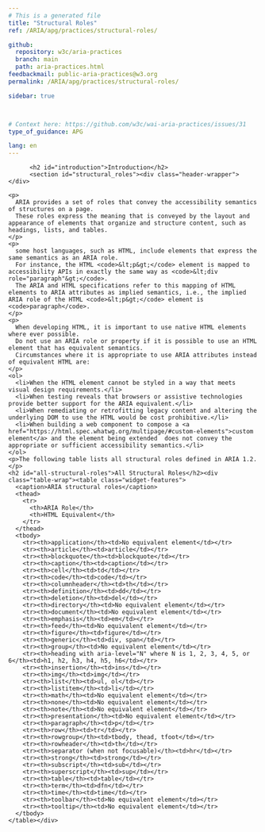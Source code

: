 ```yaml
---
# This is a generated file
title: "Structural Roles"
ref: /ARIA/apg/practices/structural-roles/

github:
  repository: w3c/aria-practices
  branch: main
  path: aria-practices.html
feedbackmail: public-aria-practices@w3.org
permalink: /ARIA/apg/practices/structural-roles/

sidebar: true



# Context here: https://github.com/w3c/wai-aria-practices/issues/31
type_of_guidance: APG

lang: en
---
```



<link 
  rel="stylesheet"
  href="{{ '/content-assets/wai-aria-practices/styles.css' | relative_url }}"
>
<!-- Code highlighting styles -->
<link 
  rel="stylesheet"
  href="{{ '/ARIA/apg/example-index/css/github.css' | relative_url }}"
>

<script>
const addBodyClass = "practice-page";
const enableSidebar = true;
if (addBodyClass) document.body.classList.add(addBodyClass);
if (enableSidebar) document.body.classList.add('has-sidebar');
</script>
    

<script>
    const parentPages = ['patterns', 'practices', 'example-index'];
    const parentIndexPage = window.location.pathname.includes('.html') ? 'example-index' : window.location.pathname.match('([^/]+)/([^/]+)/$')[1];
    const parentHref = 'a[href*="' + parentIndexPage + '"]'
    if (parentPages.includes(parentIndexPage)) {
      document.querySelector(parentHref).classList.add('active');
    }
  </script>
<div>

          <h2 id="introduction">Introduction</h2>
          <section id="structural_roles"><div class="header-wrapper"></div>
    
    <p>
      ARIA provides a set of roles that convey the accessibility semantics of structures on a page.
      These roles express the meaning that is conveyed by the layout and appearance of elements that organize and structure content, such as headings, lists, and tables.
    </p>
    <p>
      some host languages, such as HTML, include elements that express the same semantics as an ARIA role.
      For instance, the HTML <code>&lt;p&gt;</code> element is mapped to accessibility APIs in exactly the same way as <code>&lt;div role="paragraph"&gt;</code>.
      The ARIA and HTML specifications refer to this mapping of HTML elements to ARIA attributes as implied semantics, i.e., the implied ARIA role of the HTML <code>&lt;p&gt;</code> element is <code>paragraph</code>.
    </p>
    <p>
      When developing HTML, it is important to use native HTML elements where ever possible.
      Do not use an ARIA role or property if it is possible to use an HTML element that has equivalent semantics.
      Circumstances where it is appropriate to use ARIA attributes instead of equivalent HTML are:
    </p>
    <ol>
      <li>When the HTML element cannot be styled in a way that meets visual design requirements.</li>
      <li>When testing reveals that browsers or assistive technologies provide better support for the ARIA equivalent.</li>
      <li>When remediating or retrofitting legacy content and altering the underlying DOM to use the HTML would be cost prohibitive.</li>
      <li>When building a web component to compose a <a href="https://html.spec.whatwg.org/multipage/#custom-elements">custom element</a> and the element being extended  does not convey the appropriate or sufficient accessibility semantics.</li>
    </ol>
    <p>The following table lists all structural roles defined in ARIA 1.2.</p>
    <h2 id="all-structural-roles">All Structural Roles</h2><div class="table-wrap"><table class="widget-features">
      <caption>ARIA structural roles</caption>
      <thead>
        <tr>
          <th>ARIA Role</th>
          <th>HTML Equivalent</th>
        </tr>
      </thead>
      <tbody>
        <tr><th>application</th><td>No equivalent element</td></tr>
        <tr><th>article</th><td>article</td></tr>
        <tr><th>blockquote</th><td>blockquote</td></tr>
        <tr><th>caption</th><td>caption</td></tr>
        <tr><th>cell</th><td>td</td></tr>
        <tr><th>code</th><td>code</td></tr>
        <tr><th>columnheader</th><td>th</td></tr>
        <tr><th>definition</th><td>dd</td></tr>
        <tr><th>deletion</th><td>del</td></tr>
        <tr><th>directory</th><td>No equivalent element</td></tr>
        <tr><th>document</th><td>No equivalent element</td></tr>
        <tr><th>emphasis</th><td>em</td></tr>
        <tr><th>feed</th><td>No equivalent element</td></tr>
        <tr><th>figure</th><td>figure</td></tr>
        <tr><th>generic</th><td>div, span</td></tr>
        <tr><th>group</th><td>No equivalent element</td></tr>
        <tr><th>heading with aria-level="N" where N is 1, 2, 3, 4, 5, or 6</th><td>h1, h2, h3, h4, h5, h6</td></tr>
        <tr><th>insertion</th><td>ins</td></tr>
        <tr><th>img</th><td>img</td></tr>
        <tr><th>list</th><td>ul, ol</td></tr>
        <tr><th>listitem</th><td>li</td></tr>
        <tr><th>math</th><td>No equivalent element</td></tr>
        <tr><th>none</th><td>No equivalent element</td></tr>
        <tr><th>note</th><td>No equivalent element</td></tr>
        <tr><th>presentation</th><td>No equivalent element</td></tr>
        <tr><th>paragraph</th><td>p</td></tr>
        <tr><th>row</th><td>tr</td></tr>
        <tr><th>rowgroup</th><td>tbody, thead, tfoot</td></tr>
        <tr><th>rowheader</th><td>th</td></tr>
        <tr><th>separator (when not focusable)</th><td>hr</td></tr>
        <tr><th>strong</th><td>strong</td></tr>
        <tr><th>subscript</th><td>sub</td></tr>
        <tr><th>superscript</th><td>sup</td></tr>
        <tr><th>table</th><td>table</td></tr>
        <tr><th>term</th><td>dfn</td></tr>
        <tr><th>time</th><td>time</td></tr>
        <tr><th>toolbar</th><td>No equivalent element</td></tr>
        <tr><th>tooltip</th><td>No equivalent element</td></tr>
      </tbody>
    </table></div>
  </section>
        
</div>
<script 
  src="{{ '/ARIA/apg/example-index/js/jumpto.js' | relative_url }}"
></script>
